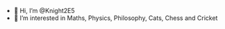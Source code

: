 - 👋 Hi, I’m @Knight2E5
- 👀 I’m interested in Maths, Physics, Philosophy, Cats, Chess and Cricket
   



<!---
Knight2E5/Knight2E5 is a ✨ special ✨ repository because its `README.md` (this file) appears on your GitHub profile.
You can click the Preview link to take a look at your changes.
--->
